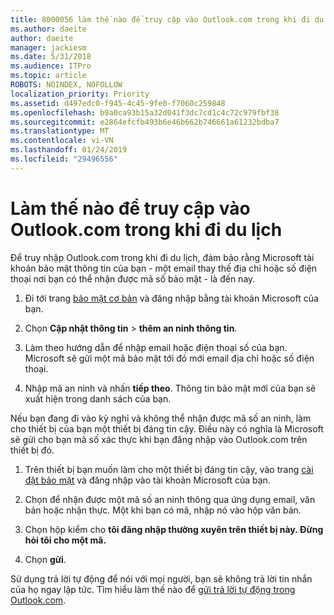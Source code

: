 ```yaml
---
title: 8000056 làm thế nào để truy cập vào Outlook.com trong khi đi du lịch
ms.author: daeite
author: daeite
manager: jackiesm
ms.date: 5/31/2018
ms.audience: ITPro
ms.topic: article
ROBOTS: NOINDEX, NOFOLLOW
localization_priority: Priority
ms.assetid: d497edc0-f945-4c45-9fe0-f7060c259848
ms.openlocfilehash: b9a0ca93b15a32d041f3dc7cd1c4c72c979fbf38
ms.sourcegitcommit: e2864efcfb493b6e46b662b746661a61232bdba7
ms.translationtype: MT
ms.contentlocale: vi-VN
ms.lasthandoff: 01/24/2019
ms.locfileid: "29496556"
---
```

# <a name="how-to-access-outlookcom-while-traveling"></a>Làm thế nào để truy cập vào Outlook.com trong khi đi du lịch

Để truy nhập Outlook.com trong khi đi du lịch, đảm bảo rằng Microsoft tài khoản bảo mật thông tin của bạn - một email thay thế địa chỉ hoặc số điện thoại nơi bạn có thể nhận được mã số bảo mật - là đến nay.
  
1. Đi tới trang [bảo mật cơ bản](https://go.microsoft.com/fwlink/p/?linkid=842325) và đăng nhập bằng tài khoản Microsoft của bạn. 
    
2. Chọn **Cập nhật thông tin** \> **thêm an ninh thông tin**. 
    
3. Làm theo hướng dẫn để nhập email hoặc điện thoại số của bạn. Microsoft sẽ gửi một mã bảo mật tới đó mới email địa chỉ hoặc số điện thoại.
    
4. Nhập mã an ninh và nhấn **tiếp theo**. Thông tin bảo mật mới của bạn sẽ xuất hiện trong danh sách của bạn. 
    
Nếu bạn đang đi vào kỳ nghỉ và không thể nhận được mã số an ninh, làm cho thiết bị của bạn một thiết bị đáng tin cậy. Điều này có nghĩa là Microsoft sẽ gửi cho bạn mã số xác thực khi bạn đăng nhập vào Outlook.com trên thiết bị đó.
  
1. Trên thiết bị bạn muốn làm cho một thiết bị đáng tin cậy, vào trang [cài đặt bảo mật](https://go.microsoft.com/fwlink/p/?linkid=2002000&amp;clcid=0x409) và đăng nhập vào tài khoản Microsoft của bạn. 
    
2. Chọn để nhận được một mã số an ninh thông qua ứng dụng email, văn bản hoặc nhận thực. Một khi bạn có mã, nhập nó vào hộp văn bản.
    
3. Chọn hộp kiểm cho **tôi đăng nhập thường xuyên trên thiết bị này. Đừng hỏi tôi cho một mã.**
    
4. Chọn **gửi**. 
    
Sử dụng trả lời tự động để nói với mọi người, bạn sẽ không trả lời tin nhắn của họ ngay lập tức. Tìm hiểu làm thế nào để [gửi trả lời tự động trong Outlook.com](https://go.microsoft.com/fwlink/p/?linkid=2002100&amp;clcid=0x409).
  

